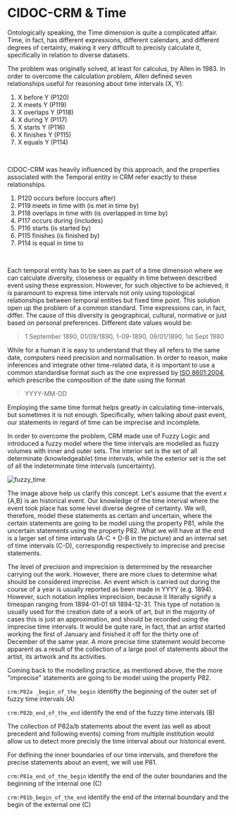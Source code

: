 # CIDOC-CRM & Time



Ontologically speaking, the Time dimension is quite a complicated affair. Time, in fact, has different expressions, different calendars, and different degrees of certainty, making it very difficult to precisly calculate it, specifically in relation to diverse datasets. 

The problem was originally solved, at least for calculus, by Allen in 1983. In order to overcome the calculation problem, Allen defined seven relationships useful for reasoning about time intervals (X, Y):

1. X before Y (P120)
2. X meets Y (P119)
3. X overlaps Y (P118)
4. X during Y (P117)
5. X starts Y (P116)
6. X finishes Y (P115)
7. X equals Y (P114)   

<br>


CIDOC-CRM was heavily influenced by this approach, and the properties associated with the Temporal entity in CRM refer exactly to these relationships.  


1. P120 occurs before (occurs after)
2. P119 meets in time with (is met in time by)
3. P118 overlaps in time with (is overlapped in time by)
4. P117 occurs during (includes)
5. P116 starts (is started by)
6. P115 finishes (is finished by)
7. P114 is equal in time to   

<br>


Each temporal entity has to be seen as part of a time dimension where we can calculate diversity, closeness or equality in time between described event using these expression. However, for such objective to be achieved, it is paramount to express time intervals not only using topological relationships between temporal entities but fixed time point. This solution open up the problem of a common standard. Time expressions can, in fact, differ. The cause of this diversity is geographical, cultural, normative or just based on personal preferences. Different date values would be: 

> 1 September 1890, 01/09/1890, 1-09-1890, 09/01/1890, 1st Sept 1980

While for a human it is easy to understand that they all refers to the same date, computers need precision and normalisation. In order to reason, make inferences and integrate other time-related data, it is important to use a common standardise format such as the one expressed by [ISO 8601:2004](https://www.iso.org/standard/40874.html), which prescribe the composition of the date using the format 

> YYYY-MM-DD

Employing the same time format helps greatly in calculating time-intervals, but sometimes it is not enough. Specifically, when talking about past event, our statements in regard of time can be imprecise and incomplete. 

In order to overcome the problem, CRM made use of Fuzzy Logic and introduced a fuzzy model where the time intervals are modelled as fuzzy volumes with inner and outer sets. The interior set is the set of all determinate (knowledgeable) time intervals, while the exterior set is the set of all the indeterminate time intervals (uncertainty).



![fuzzy_time](https://s14.postimg.cc/42xwwks81/fuzzy_time.png)





The image above help us clarify this concept. Let's assume that the event *x* {A,B} is an historical event. Our knowledge of the time interval where the event took place has some level diverse degree of certainty. We will, therefore, model these statements as certain and uncertain, where the certain statements are going to be model using the property P81, while the uncertain statements using the property P82. What we will have at the end is a larger set of time intervals (A-C + D-B in the picture) and an internal set of time intervals (C-D), correspondig respectively to imprecise and precise statements.

The level of precision and imprecision is determined by the researcher carrying out the work. However, there are more clues to determine what should be considered imprecise. An event which is carried out during the course of a year is usually reported as been made in YYYY (e.g. 1894). However, such notation implies imprecision, because it literally signify a timespan ranging from 1894-01-01 till 1894-12-31. This type of notation is usually used for the creation date of a work of art, but in the majority of cases this is just an approximation, and should be recorded using the imprecise time intervals. It would be quite rare, in fact, that an artist started working the first of January and finished it off for the thirty one of December of the same year. A more precise time statement would become apparent as a result of the collection of a large pool of statements about the artist, its artwork and its activities.

Coming back to the modelling practice, as mentioned above, the the more "imprecise" statements are going to be model using the property P82.

`crm:P82a _begin_of_the_begin` identifty the beginning of the outer set of fuzzy time intervals (A)

`crm:P82b_end_of_the_end` identify the end of the fuzzy time intervals (B)

The collection of P82a/b statements about the event (as well as about precedent and following events) coming from multiple institution would allow us to detect more precisly the time interval about our historical event.

For defining the inner boundaries of our time intervals, and therefore the precise statements about an event, we will use P81.

`crm:P81a_end_of_the_begin` identify the end of the outer boundaries and the beginning of the internal one (C)

`crm:P81b_begin_of_the_end` identify the end of the internal boundary and the begin of the external one (C)



